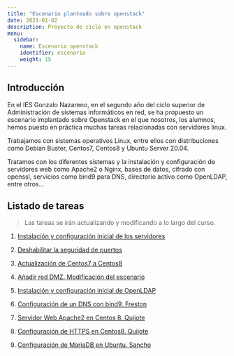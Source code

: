 ```yaml
---
title: "Escenario planteado sobre openstack"
date: 2021-01-02
description: Proyecto de ciclo en openstack
menu:
  sidebar:
    name: Escenario openstack
    identifier: escenario
    weight: 15
---
```


## Introducción

En el IES Gonzalo Nazareno, en el segundo año del ciclo superior de Administración de sistemas informáticos en red, se ha propuesto un escenario implantado sobre Openstack en el que nosotros, los alumnos, hemos puesto en práctica muchas tareas relacionadas con servidores linux. 

Trabajamos con sistemas operativos Linux, entre ellos con distribuciones como Debian Buster, Centos7, Centos8 y Ubuntu Server 20.04. 

Tratamos con los diferentes sistemas y la instalación y configuración de servidores web como Apache2 o Nginx, bases de datos, cifrado con openssl, servicios como bind9 para DNS, directorio activo como OpenLDAP, entre otros...

## Listado de tareas

> Las tareas se irán actualizando y modificando a lo largo del curso.

1.  [Instalación y configuración inicial de los servidores](https://www.celiagm.es/posts/sistemas/openstack/inicial/)

2.  [Deshabilitar la seguridad de puertos](https://www.celiagm.es/posts/sistemas/openstack/client/)  
 
3. [Actualización de Centos7 a Centos8]()

4. [Añadir red DMZ. Modificación del escenario]()

5.  [Instalación y configuración inicial de OpenLDAP]()

6. [Configuración de un DNS con bind9. Freston]()

7. [Servidor Web Apache2 en Centos 8. Quijote]()

8. [Configuración de HTTPS en Centos8. Quijote]() 

9. [Configuración de MariaDB en Ubuntu. Sancho]()

